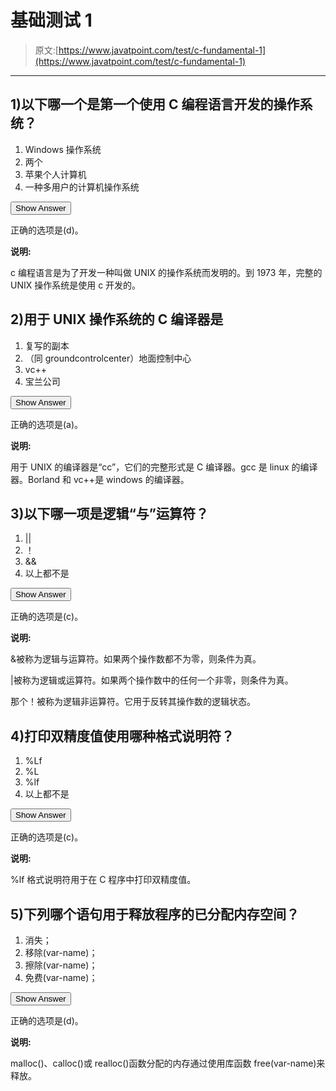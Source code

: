 # 基础测试 1

> 原文:[https://www.javatpoint.com/test/c-fundamental-1](https://www.javatpoint.com/test/c-fundamental-1)

* * *

## 1)以下哪一个是第一个使用 C 编程语言开发的操作系统？

1.  Windows 操作系统
2.  两个
3.  苹果个人计算机
4.  一种多用户的计算机操作系统

<button class="showanswer" onclick="showhide(1)">Show Answer</button>

正确的选项是(d)。

**说明:**

c 编程语言是为了开发一种叫做 UNIX 的操作系统而发明的。到 1973 年，完整的 UNIX 操作系统是使用 c 开发的。

## 2)用于 UNIX 操作系统的 C 编译器是

1.  复写的副本
2.  （同 groundcontrolcenter）地面控制中心
3.  vc++
4.  宝兰公司

<button class="showanswer" onclick="showhide(2)">Show Answer</button>

正确的选项是(a)。

**说明:**

用于 UNIX 的编译器是“cc”，它们的完整形式是 C 编译器。gcc 是 linux 的编译器。Borland 和 vc++是 windows 的编译器。

## 3)以下哪一项是逻辑“与”运算符？

1.  ||
2.  ！
3.  &&
4.  以上都不是

<button class="showanswer" onclick="showhide(3)">Show Answer</button>

正确的选项是(c)。

**说明:**

&被称为逻辑与运算符。如果两个操作数都不为零，则条件为真。

|被称为逻辑或运算符。如果两个操作数中的任何一个非零，则条件为真。

那个！被称为逻辑非运算符。它用于反转其操作数的逻辑状态。

## 4)打印双精度值使用哪种格式说明符？

1.  %Lf
2.  %L
3.  %lf
4.  以上都不是

<button class="showanswer" onclick="showhide(4)">Show Answer</button>

正确的选项是(c)。

**说明:**

%lf 格式说明符用于在 C 程序中打印双精度值。

## 5)下列哪个语句用于释放程序的已分配内存空间？

1.  消失；
2.  移除(var-name)；
3.  擦除(var-name)；
4.  免费(var-name)；

<button class="showanswer" onclick="showhide(5)">Show Answer</button>

正确的选项是(d)。

**说明:**

malloc()、calloc()或 realloc()函数分配的内存通过使用库函数 free(var-name)来释放。